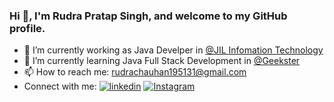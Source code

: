 ### Hi 👋, I'm Rudra Pratap Singh, and welcome to my GitHub profile.
- 🔭 I’m currently working as Java Develper in [@JIL Infomation Technology](http://www.jilit.co.in)
- 🌱 I’m currently learning Java Full Stack Development in [@Geekster](https://www.geekster.in/)
- 📫 How to reach me: rudrachauhan195131@gmail.com
- Connect with me:
[![linkedin](https://img.shields.io/badge/linkedin-0A66C2?style=for-the-badge&logo=linkedin&logoColor=white)](https://www.linkedin.com/in/rudra-pratap/)
[![Instagram](https://img.shields.io/badge/Instagram-%40RudraChauhan1616-orange)](https://www.instagram.com/rudrachauhan1616/)
